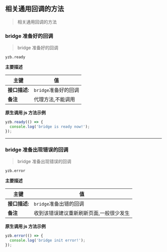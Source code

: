 ## **相关通用回调的方法**

> 相关通用回调的方法

### **bridge 准备好的回调**

> bridge 准备好的回调

`yzb.ready`

**主要描述**

| 主键          | 值                   |
| ------------- | -------------------- |
| **接口描述:** | `bridge`准备好的回调 |
| **备注**      | 代理方法,不能调用    |

**原生调用 js 方法示例**

```javascript
yzb.ready(() => {
  console.log('bridge is ready now!');
});
```

---

### **bridge 准备出现错误的回调**

> bridge 准备出现错误的回调

`yzb.error`

**主要描述**

| 主键          | 值                                      |
| ------------- | --------------------------------------- |
| **接口描述:** | `bridge`准备出错的回调                  |
| **备注**      | 收到该错误建议重新刷新页面,一般很少发生 |

**原生调用 js 方法示例**

```javascript
yzb.error(() => {
  console.log('bridge init error!');
});
```
